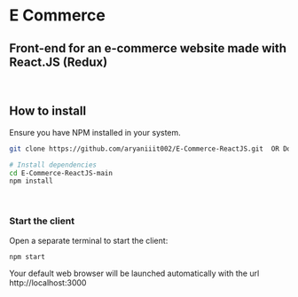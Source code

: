 # E Commerce
## Front-end for an e-commerce website made with React.JS (Redux)
<Br />

##  How to install
Ensure you have NPM installed in your system.
```bash
git clone https://github.com/aryaniiit002/E-Commerce-ReactJS.git  OR Download ZIP

# Install dependencies
cd E-Commerce-ReactJS-main
npm install
```
<Br />

### Start the client
Open a separate terminal to start the client:

```bash
npm start
```

Your default web browser will be launched automatically with the url http://localhost:3000